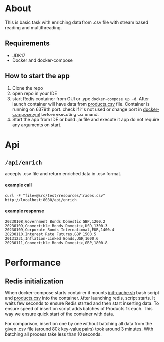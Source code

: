 # About
This is basic task with enriching data 
from .csv file with stream based reading and multithreading.
## Requirements
- JDK17 
- Docker and docker-compose

## How to start the app
1. Clone the repo
2. open repo in your IDE
3. start Redis container from GUI or type `docker-compose up -d`.
After launch container will have data from 
[products.csv](products.csv) file. Container is running on 6379th port. 
check if it's not used or
change port in [docker-compose.yml](docker-compose.yml)
before executing command.
4. Start the app from IDE or build .jar file and execute it
    app do not require any arguments on start.
# Api
## `/api/enrich`
accepts .csv file and return enriched data in .csv format.

#### example call 
`curl -F "file=@src/test/resources/trades.csv" http://localhost:8080/api/enrich`
#### example response
`20230108,Government Bonds Domestic,GBP,1200.2` <br>
`20230109,Convertible Bonds Domestic,USD,1300.3`<br>
`20230109,Corporate Bonds International,EUR,1400.4`<br>
`20230110,Interest Rate Futures,GBP,1500.5`<br>
`20131231,Inflation-Linked Bonds,USD,1600.6`<br>
`20230111,Convertible Bonds Domestic,GBP,1800.8`<br>


# Performance
## Redis initialization
When docker-compose starts container it mounts 
[init-cache.sh](init-cache.sh) bash script and 
[products.csv](products.csv) into the container.
After launching redis, script starts. 
It waits few seconds to ensure Redis started 
and then start inserting data. 
To ensure speed of insertion script adds batches of Products 1k each. 
This way we ensure quick start of the container with data.

For comparison, insertion one by one without batching 
all data from the given .csv file 
(around 80k key-value pairs) took around 3 minutes.
With batching all process take less than 10 seconds. 




